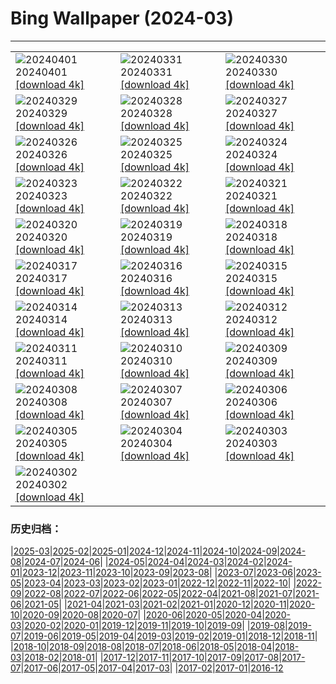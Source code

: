 # Bing Wallpaper (2024-03)
**************

<table><tr><td><img src="https://www.bing.com/th?id=OHR.HungarianEggs_EN-CA7704543588_1920x1080.jpg" alt="20240401"> 20240401 <a href="https://www.bing.com/th?id=OHR.HungarianEggs_EN-CA7704543588_UHD.jpg">[download 4k]</a></td><td><img src="https://www.bing.com/th?id=OHR.SleepySloth_EN-CA8767906433_1920x1080.jpg" alt="20240331"> 20240331 <a href="https://www.bing.com/th?id=OHR.SleepySloth_EN-CA8767906433_UHD.jpg">[download 4k]</a></td><td><img src="https://www.bing.com/th?id=OHR.SouthStackLight_EN-CA7056549595_1920x1080.jpg" alt="20240330"> 20240330 <a href="https://www.bing.com/th?id=OHR.SouthStackLight_EN-CA7056549595_UHD.jpg">[download 4k]</a></td></tr><tr><td><img src="https://www.bing.com/th?id=OHR.ShanghaiBlossoms_EN-CA6737374745_1920x1080.jpg" alt="20240329"> 20240329 <a href="https://www.bing.com/th?id=OHR.ShanghaiBlossoms_EN-CA6737374745_UHD.jpg">[download 4k]</a></td><td><img src="https://www.bing.com/th?id=OHR.TeatroColon_EN-CA3441577861_1920x1080.jpg" alt="20240328"> 20240328 <a href="https://www.bing.com/th?id=OHR.TeatroColon_EN-CA3441577861_UHD.jpg">[download 4k]</a></td><td><img src="https://www.bing.com/th?id=OHR.HangRaiVietnam_EN-CA5331953765_1920x1080.jpg" alt="20240327"> 20240327 <a href="https://www.bing.com/th?id=OHR.HangRaiVietnam_EN-CA5331953765_UHD.jpg">[download 4k]</a></td></tr><tr><td><img src="https://www.bing.com/th?id=OHR.ColorfulHoli_EN-CA4586969756_1920x1080.jpg" alt="20240326"> 20240326 <a href="https://www.bing.com/th?id=OHR.ColorfulHoli_EN-CA4586969756_UHD.jpg">[download 4k]</a></td><td><img src="https://www.bing.com/th?id=OHR.WhiteEyes_EN-CA4348567130_1920x1080.jpg" alt="20240325"> 20240325 <a href="https://www.bing.com/th?id=OHR.WhiteEyes_EN-CA4348567130_UHD.jpg">[download 4k]</a></td><td><img src="https://www.bing.com/th?id=OHR.AmazonClouds_EN-CA3850474208_1920x1080.jpg" alt="20240324"> 20240324 <a href="https://www.bing.com/th?id=OHR.AmazonClouds_EN-CA3850474208_UHD.jpg">[download 4k]</a></td></tr><tr><td><img src="https://www.bing.com/th?id=OHR.WaikatoWater_EN-CA3565028886_1920x1080.jpg" alt="20240323"> 20240323 <a href="https://www.bing.com/th?id=OHR.WaikatoWater_EN-CA3565028886_UHD.jpg">[download 4k]</a></td><td><img src="https://www.bing.com/th?id=OHR.BwindiNationalForest_EN-CA3766951907_1920x1080.jpg" alt="20240322"> 20240322 <a href="https://www.bing.com/th?id=OHR.BwindiNationalForest_EN-CA3766951907_UHD.jpg">[download 4k]</a></td><td><img src="https://www.bing.com/th?id=OHR.SpringCaveDale_EN-CA2754665353_1920x1080.jpg" alt="20240321"> 20240321 <a href="https://www.bing.com/th?id=OHR.SpringCaveDale_EN-CA2754665353_UHD.jpg">[download 4k]</a></td></tr><tr><td><img src="https://www.bing.com/th?id=OHR.SpringFrog_EN-CA2338821027_1920x1080.jpg" alt="20240320"> 20240320 <a href="https://www.bing.com/th?id=OHR.SpringFrog_EN-CA2338821027_UHD.jpg">[download 4k]</a></td><td><img src="https://www.bing.com/th?id=OHR.ElephantRock_EN-CA1969254350_1920x1080.jpg" alt="20240319"> 20240319 <a href="https://www.bing.com/th?id=OHR.ElephantRock_EN-CA1969254350_UHD.jpg">[download 4k]</a></td><td><img src="https://www.bing.com/th?id=OHR.StFiniansBay_EN-CA8128380530_1920x1080.jpg" alt="20240318"> 20240318 <a href="https://www.bing.com/th?id=OHR.StFiniansBay_EN-CA8128380530_UHD.jpg">[download 4k]</a></td></tr><tr><td><img src="https://www.bing.com/th?id=OHR.BambooPanda_EN-CA7469688452_1920x1080.jpg" alt="20240317"> 20240317 <a href="https://www.bing.com/th?id=OHR.BambooPanda_EN-CA7469688452_UHD.jpg">[download 4k]</a></td><td><img src="https://www.bing.com/th?id=OHR.TulipAbbotsford_EN-CA8463194179_1920x1080.jpg" alt="20240316"> 20240316 <a href="https://www.bing.com/th?id=OHR.TulipAbbotsford_EN-CA8463194179_UHD.jpg">[download 4k]</a></td><td><img src="https://www.bing.com/th?id=OHR.AyutthayaTree_EN-CA7341157054_1920x1080.jpg" alt="20240315"> 20240315 <a href="https://www.bing.com/th?id=OHR.AyutthayaTree_EN-CA7341157054_UHD.jpg">[download 4k]</a></td></tr><tr><td><img src="https://www.bing.com/th?id=OHR.MagadiFlamingos_EN-CA6539676228_1920x1080.jpg" alt="20240314"> 20240314 <a href="https://www.bing.com/th?id=OHR.MagadiFlamingos_EN-CA6539676228_UHD.jpg">[download 4k]</a></td><td><img src="https://www.bing.com/th?id=OHR.BryceSnow_EN-CA5813093812_1920x1080.jpg" alt="20240313"> 20240313 <a href="https://www.bing.com/th?id=OHR.BryceSnow_EN-CA5813093812_UHD.jpg">[download 4k]</a></td><td><img src="https://www.bing.com/th?id=OHR.SleepyKoala_EN-CA5375269205_1920x1080.jpg" alt="20240312"> 20240312 <a href="https://www.bing.com/th?id=OHR.SleepyKoala_EN-CA5375269205_UHD.jpg">[download 4k]</a></td></tr><tr><td><img src="https://www.bing.com/th?id=OHR.BeaumontClock_EN-CA5068787864_1920x1080.jpg" alt="20240311"> 20240311 <a href="https://www.bing.com/th?id=OHR.BeaumontClock_EN-CA5068787864_UHD.jpg">[download 4k]</a></td><td><img src="https://www.bing.com/th?id=OHR.BistiBlue_EN-CA4421892310_1920x1080.jpg" alt="20240310"> 20240310 <a href="https://www.bing.com/th?id=OHR.BistiBlue_EN-CA4421892310_UHD.jpg">[download 4k]</a></td><td><img src="https://www.bing.com/th?id=OHR.TateLightUp_EN-CA4364910189_1920x1080.jpg" alt="20240309"> 20240309 <a href="https://www.bing.com/th?id=OHR.TateLightUp_EN-CA4364910189_UHD.jpg">[download 4k]</a></td></tr><tr><td><img src="https://www.bing.com/th?id=OHR.TarragonaSpain_EN-CA0184990294_1920x1080.jpg" alt="20240308"> 20240308 <a href="https://www.bing.com/th?id=OHR.TarragonaSpain_EN-CA0184990294_UHD.jpg">[download 4k]</a></td><td><img src="https://www.bing.com/th?id=OHR.WahclellaFalls_EN-CA9749764776_1920x1080.jpg" alt="20240307"> 20240307 <a href="https://www.bing.com/th?id=OHR.WahclellaFalls_EN-CA9749764776_UHD.jpg">[download 4k]</a></td><td><img src="https://www.bing.com/th?id=OHR.BangkokCircle_EN-CA9121846654_1920x1080.jpg" alt="20240306"> 20240306 <a href="https://www.bing.com/th?id=OHR.BangkokCircle_EN-CA9121846654_UHD.jpg">[download 4k]</a></td></tr><tr><td><img src="https://www.bing.com/th?id=OHR.ArenalCostaRica_EN-CA8547140342_1920x1080.jpg" alt="20240305"> 20240305 <a href="https://www.bing.com/th?id=OHR.ArenalCostaRica_EN-CA8547140342_UHD.jpg">[download 4k]</a></td><td><img src="https://www.bing.com/th?id=OHR.KrugerLeopard_EN-CA0192962023_1920x1080.jpg" alt="20240304"> 20240304 <a href="https://www.bing.com/th?id=OHR.KrugerLeopard_EN-CA0192962023_UHD.jpg">[download 4k]</a></td><td><img src="https://www.bing.com/th?id=OHR.ModicaItaly_EN-CA9502115177_1920x1080.jpg" alt="20240303"> 20240303 <a href="https://www.bing.com/th?id=OHR.ModicaItaly_EN-CA9502115177_UHD.jpg">[download 4k]</a></td></tr><tr><td><img src="https://www.bing.com/th?id=OHR.WheatonRiverYukon_EN-CA9040567643_1920x1080.jpg" alt="20240302"> 20240302 <a href="https://www.bing.com/th?id=OHR.WheatonRiverYukon_EN-CA9040567643_UHD.jpg">[download 4k]</a></td><td></td><td></td></tr></table>

### 历史归档：

|[2025-03](/../2025-03/2025-03.md)|[2025-02](/../2025-02/2025-02.md)|[2025-01](/../2025-01/2025-01.md)|[2024-12](/../2024-12/2024-12.md)|[2024-11](/../2024-11/2024-11.md)|[2024-10](/../2024-10/2024-10.md)|[2024-09](/../2024-09/2024-09.md)|[2024-08](/../2024-08/2024-08.md)|[2024-07](/../2024-07/2024-07.md)|[2024-06](/../2024-06/2024-06.md)|
|[2024-05](/../2024-05/2024-05.md)|[2024-04](/../2024-04/2024-04.md)|[2024-03](/2024-03.md)|[2024-02](/../2024-02/2024-02.md)|[2024-01](/../2024-01/2024-01.md)|[2023-12](/../2023-12/2023-12.md)|[2023-11](/../2023-11/2023-11.md)|[2023-10](/../2023-10/2023-10.md)|[2023-09](/../2023-09/2023-09.md)|[2023-08](/../2023-08/2023-08.md)|
|[2023-07](/../2023-07/2023-07.md)|[2023-06](/../2023-06/2023-06.md)|[2023-05](/../2023-05/2023-05.md)|[2023-04](/../2023-04/2023-04.md)|[2023-03](/../2023-03/2023-03.md)|[2023-02](/../2023-02/2023-02.md)|[2023-01](/../2023-01/2023-01.md)|[2022-12](/../2022-12/2022-12.md)|[2022-11](/../2022-11/2022-11.md)|[2022-10](/../2022-10/2022-10.md)|
|[2022-09](/../2022-09/2022-09.md)|[2022-08](/../2022-08/2022-08.md)|[2022-07](/../2022-07/2022-07.md)|[2022-06](/../2022-06/2022-06.md)|[2022-05](/../2022-05/2022-05.md)|[2022-04](/../2022-04/2022-04.md)|[2021-08](/../2021-08/2021-08.md)|[2021-07](/../2021-07/2021-07.md)|[2021-06](/../2021-06/2021-06.md)|[2021-05](/../2021-05/2021-05.md)|
|[2021-04](/../2021-04/2021-04.md)|[2021-03](/../2021-03/2021-03.md)|[2021-02](/../2021-02/2021-02.md)|[2021-01](/../2021-01/2021-01.md)|[2020-12](/../2020-12/2020-12.md)|[2020-11](/../2020-11/2020-11.md)|[2020-10](/../2020-10/2020-10.md)|[2020-09](/../2020-09/2020-09.md)|[2020-08](/../2020-08/2020-08.md)|[2020-07](/../2020-07/2020-07.md)|
|[2020-06](/../2020-06/2020-06.md)|[2020-05](/../2020-05/2020-05.md)|[2020-04](/../2020-04/2020-04.md)|[2020-03](/../2020-03/2020-03.md)|[2020-02](/../2020-02/2020-02.md)|[2020-01](/../2020-01/2020-01.md)|[2019-12](/../2019-12/2019-12.md)|[2019-11](/../2019-11/2019-11.md)|[2019-10](/../2019-10/2019-10.md)|[2019-09](/../2019-09/2019-09.md)|
|[2019-08](/../2019-08/2019-08.md)|[2019-07](/../2019-07/2019-07.md)|[2019-06](/../2019-06/2019-06.md)|[2019-05](/../2019-05/2019-05.md)|[2019-04](/../2019-04/2019-04.md)|[2019-03](/../2019-03/2019-03.md)|[2019-02](/../2019-02/2019-02.md)|[2019-01](/../2019-01/2019-01.md)|[2018-12](/../2018-12/2018-12.md)|[2018-11](/../2018-11/2018-11.md)|
|[2018-10](/../2018-10/2018-10.md)|[2018-09](/../2018-09/2018-09.md)|[2018-08](/../2018-08/2018-08.md)|[2018-07](/../2018-07/2018-07.md)|[2018-06](/../2018-06/2018-06.md)|[2018-05](/../2018-05/2018-05.md)|[2018-04](/../2018-04/2018-04.md)|[2018-03](/../2018-03/2018-03.md)|[2018-02](/../2018-02/2018-02.md)|[2018-01](/../2018-01/2018-01.md)|
|[2017-12](/../2017-12/2017-12.md)|[2017-11](/../2017-11/2017-11.md)|[2017-10](/../2017-10/2017-10.md)|[2017-09](/../2017-09/2017-09.md)|[2017-08](/../2017-08/2017-08.md)|[2017-07](/../2017-07/2017-07.md)|[2017-06](/../2017-06/2017-06.md)|[2017-05](/../2017-05/2017-05.md)|[2017-04](/../2017-04/2017-04.md)|[2017-03](/../2017-03/2017-03.md)|
|[2017-02](/../2017-02/2017-02.md)|[2017-01](/../2017-01/2017-01.md)|[2016-12](/../2016-12/2016-12.md)